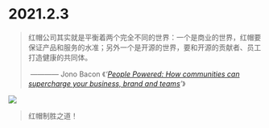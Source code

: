 # 2021.2.3

> 红帽公司其实就是平衡着两个完全不同的世界：一个是商业的世界，红帽要保证产品和服务的水准；另外一个是开源的世界，要和开源的贡献者、员工打造健康的共同体。
>
> ​        ———— Jono Bacon  《*‘*[*People Powered: How communities can supercharge your business, brand and teams*](https://www.jonobacon.com/books/peoplepowered/)*’*》

![](https://specials-images.forbesimg.com/imageserve/5e348885f133f400076b517d/960x0.jpg?fit=scale)

> 红帽制胜之道！